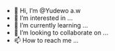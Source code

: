 - 👋 Hi, I’m @Yudewo a.w
- 👀 I’m interested in ...
- 🌱 I’m currently learning ...
- 💞️ I’m looking to collaborate on ...
- 📫 How to reach me ...

<!---
Zacproid/Zacproid is a ✨ special ✨ repository because its `README.md` (this file) appears on your GitHub profile.
You can click the Preview link to take a look at your changes.
--->
